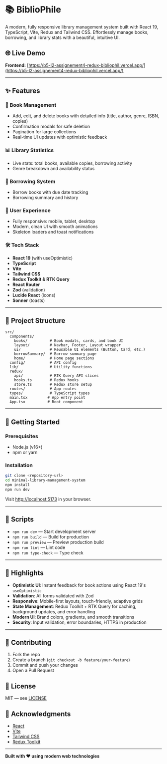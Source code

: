 # 📚 BiblioPhile

A modern, fully responsive library management system built with React 19, TypeScript, Vite, Redux and Tailwind CSS. Effortlessly manage books, borrowing, and library stats with a beautiful, intuitive UI.

## 🌐 Live Demo

**Frontend:** [https://b5-l2-assignement4-redux-bibliophil.vercel.app/](https://b5-l2-assignement4-redux-bibliophil.vercel.app/)

---

## ✨ Features

### 📖 Book Management

- Add, edit, and delete books with detailed info (title, author, genre, ISBN, copies)
- Confirmation modals for safe deletion
- Pagination for large collections
- Real-time UI updates with optimistic feedback

### 📊 Library Statistics

- Live stats: total books, available copies, borrowing activity
- Genre breakdown and availability status

### 🔄 Borrowing System

- Borrow books with due date tracking
- Borrowing summary and history

### 🎨 User Experience

- Fully responsive: mobile, tablet, desktop
- Modern, clean UI with smooth animations
- Skeleton loaders and toast notifications

### 🛠️ Tech Stack

- **React 19** (with useOptimistic)
- **TypeScript**
- **Vite**
- **Tailwind CSS**
- **Redux Toolkit & RTK Query**
- **React Router**
- **Zod** (validation)
- **Lucide React** (icons)
- **Sonner** (toasts)

---

## 📁 Project Structure

```
src/
  components/
    books/          # Book modals, cards, and book UI
    layout/         # Navbar, Footer, Layout wrapper
    ui/             # Reusable UI elements (Button, Card, etc.)
    borrowSummary/  # Borrow summary page
    home/           # Home page sections
  config/           # API config
  lib/              # Utility functions
  redux/
    api/            # RTK Query API slices
    hooks.ts        # Redux hooks
    store.ts        # Redux store setup
  routes/           # App routes
  types/            # TypeScript types
  main.tsx         # App entry point
  App.tsx          # Root component
```

---

## 🚀 Getting Started

### Prerequisites

- Node.js (v16+)
- npm or yarn

### Installation

```bash
git clone <repository-url>
cd minimal-library-management-system
npm install
npm run dev
```

Visit [http://localhost:5173](http://localhost:5173) in your browser.

---

## 🔧 Scripts

- `npm run dev` — Start development server
- `npm run build` — Build for production
- `npm run preview` — Preview production build
- `npm run lint` — Lint code
- `npm run type-check` — Type check

---

## 🌟 Highlights

- **Optimistic UI**: Instant feedback for book actions using React 19's `useOptimistic`
- **Validation**: All forms validated with Zod
- **Responsive**: Mobile-first layouts, touch-friendly, adaptive grids
- **State Management**: Redux Toolkit + RTK Query for caching, background updates, and error handling
- **Modern UI**: Brand colors, gradients, and smooth transitions
- **Security**: Input validation, error boundaries, HTTPS in production

---

## 🤝 Contributing

1. Fork the repo
2. Create a branch (`git checkout -b feature/your-feature`)
3. Commit and push your changes
4. Open a Pull Request

## 📄 License

MIT — see [LICENSE](LICENSE)

## 🙏 Acknowledgments

- [React](https://reactjs.org/)
- [Vite](https://vitejs.dev/)
- [Tailwind CSS](https://tailwindcss.com/)
- [Redux Toolkit](https://redux-toolkit.js.org/)

---

**Built with ❤️ using modern web technologies**
